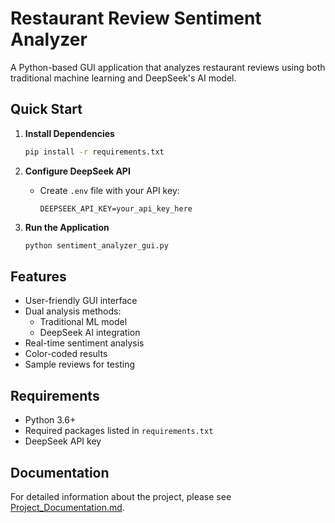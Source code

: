 # Restaurant Review Sentiment Analyzer

A Python-based GUI application that analyzes restaurant reviews using both traditional machine learning and DeepSeek's AI model.

## Quick Start

1. **Install Dependencies**
   ```bash
   pip install -r requirements.txt
   ```

2. **Configure DeepSeek API**
   - Create `.env` file with your API key:
     ```
     DEEPSEEK_API_KEY=your_api_key_here
     ```

3. **Run the Application**
   ```bash
   python sentiment_analyzer_gui.py
   ```

## Features

- User-friendly GUI interface
- Dual analysis methods:
  - Traditional ML model
  - DeepSeek AI integration
- Real-time sentiment analysis
- Color-coded results
- Sample reviews for testing

## Requirements

- Python 3.6+
- Required packages listed in `requirements.txt`
- DeepSeek API key

## Documentation

For detailed information about the project, please see [Project_Documentation.md](Project_Documentation.md). 
